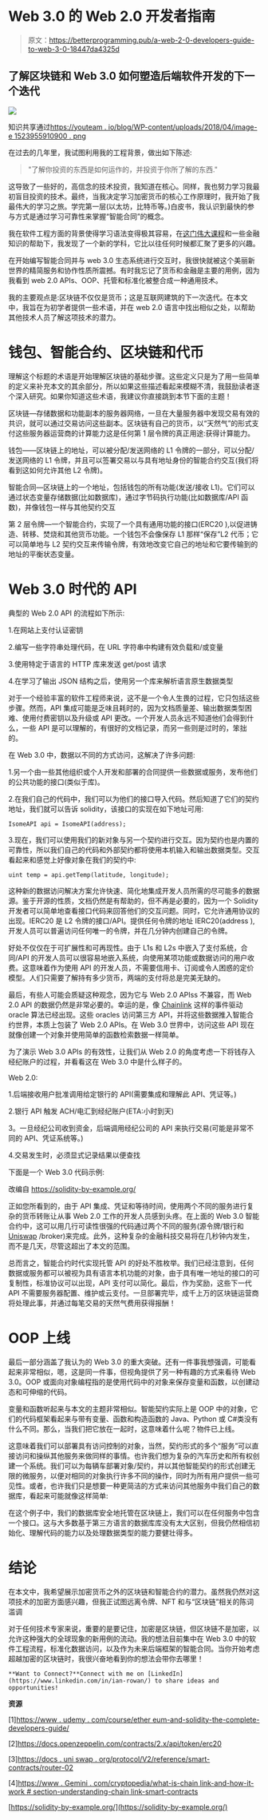 # Web 3.0 的 Web 2.0 开发者指南

> 原文：<https://betterprogramming.pub/a-web-2-0-developers-guide-to-web-3-0-18447da4325d>

## 了解区块链和 Web 3.0 如何塑造后端软件开发的下一个迭代

![](img/909242f2712f81f4fef3bfd3d6c0592a.png)

知识共享通过[https://youteam . io/blog/WP-content/uploads/2018/04/image-e 1523955910900 . png](https://youteam.io/blog/wp-content/uploads/2018/04/image-e1523955910900.png)

在过去的几年里，我试图利用我的工程背景，做出如下陈述:

> "了解你投资的东西是如何运作的，并投资于你所了解的东西."

这导致了一些好的，高信念的技术投资，我知道在核心。同样，我也努力学习我最初盲目投资的技术。最终，当我决定学习加密货币的核心工作原理时，我开始了我最伟大的学习之旅。学完第一层(以太坊，比特币等。)白皮书，我认识到最快的参与方式是通过学习可靠性来掌握“智能合同”的概念。

我在软件工程方面的背景使得学习语法变得极其容易，在[这门伟大课程](https://www.udemy.com/course/ethereum-and-solidity-the-complete-developers-guide/)和一些金融知识的帮助下，我发现了一个新的学科，它比以往任何时候都汇聚了更多的兴趣。

在开始编写智能合同并与 web 3.0 生态系统进行交互时，我很快就被这个美丽新世界的精简服务和协作性质所震撼。有时我忘记了货币和金融是主要的用例，因为我看到 web 2.0 APIs、OOP、托管和标准化被整合成一种通用技术。

我的主要观点是:区块链不仅仅是货币；这是互联网建筑的下一次迭代。在本文中，我旨在为初学者提供一些术语，并在 web 2.0 语言中找出相似之处，以帮助其他技术人员了解这项技术的潜力。

# 钱包、智能合约、区块链和代币

理解这个标题的术语是开始理解区块链的基础步骤。这些定义只是为了用一些简单的定义来补充本文的其余部分，所以如果这些描述看起来模糊不清，我鼓励读者逐个深入研究。如果你知道这些术语，我建议你直接跳到本节下面的主题！

区块链—存储数据和功能副本的服务器网络，一旦在大量服务器中发现交易有效的共识，就可以通过交易访问这些副本。区块链有自己的货币，以“天然气”的形式支付这些服务器运营商的计算能力这是任何第 1 层令牌的真正用途:获得计算能力。

钱包——区块链上的地址，可以被分配/发送网络的 L1 令牌的一部分，可以分配/发送网络的 L1 令牌，并且可以签署交易以与具有地址身份的智能合约交互(我们将看到这如何允许其他 L2 令牌)。

智能合同—区块链上的一个地址，包括钱包的所有功能(发送/接收 L1)。它们可以通过状态变量存储数据(比如数据库)，通过字节码执行功能(比如数据库/API 函数)，并像钱包一样与其他契约交互

第 2 层令牌—一个智能合约，实现了一个具有通用功能的接口(ERC20 ),以促进铸造、转移、焚烧和其他货币功能。一个钱包不会像保存 L1 那样“保存”L2 代币；它可以简单地与 L2 契约交互来传输令牌，有效地改变它自己的地址和它要传输到的地址的平衡状态变量。

# Web 3.0 时代的 API

典型的 Web 2.0 API 的流程如下所示:

1.在网站上支付认证密钥

2.编写一些字符串处理代码，在 URL 字符串中构建有效负载和/或变量

3.使用特定于语言的 HTTP 库来发送 get/post 请求

4.在学习了输出 JSON 结构之后，使用另一个库来解析语言原生数据类型

对于一个经验丰富的软件工程师来说，这不是一个令人生畏的过程，它只包括这些步骤。然而，API 集成可能是乏味且耗时的，因为文档质量差、输出数据类型困难、使用付费密钥以及升级或 API 更改。一个开发人员永远不知道他们会得到什么，一些 API 是可以理解的，有很好的文档记录，而另一些则是过时的，笨拙的。

在 Web 3.0 中，数据以不同的方式访问，这解决了许多问题:

1.另一个由一些其他组织或个人开发和部署的合同提供一些数据或服务，发布他们的公共功能的接口(类似于库)。

2.在我们自己的代码中，我们可以为他们的接口导入代码。然后知道了它们的契约地址，我们就可以告诉 solidity，该接口的实现在如下地址可用:

```
IsomeAPI api = IsomeAPI(address);
```

3.现在，我们可以使用我们的新对象与另一个契约进行交互。因为契约也是内置的可靠性，所以我们自己的代码和外部契约都将使用本机输入和输出数据类型。交互看起来和感觉上好像对象在我们的契约中:

```
uint temp = api.getTemp(latitude, longitude);
```

这种新的数据访问解决方案允许快速、简化地集成开发人员所需的尽可能多的数据源。鉴于开源的性质，文档仍然是有帮助的，但不再是必要的，因为一个 Solidity 开发者可以简单地查看接口代码来回答他们的交互问题。同时，它允许通用协议的出现。IERC20 是 L2 令牌的接口/API。提供任何令牌的地址 IERC20(address ),开发人员可以普遍访问任何唯一的令牌，并在几分钟内创建自己的令牌。

好处不仅仅在于可扩展性和可再现性。由于 L1s 和 L2s 中嵌入了支付系统，合同/API 的开发人员可以很容易地嵌入系统，向使用某项功能或数据访问的用户收费。这意味着作为使用 API 的开发人员，不需要信用卡、订阅或令人困惑的定价模型。人们只需要了解持有多少货币，两端的支付将总是完美无缺的。

最后，有些人可能会质疑这种观念，因为它与 Web 2.0 APIss 不兼容，而 Web 2.0 API 的数据仍然是非常必要的。幸运的是，像 [Chainlink](https://www.gemini.com/cryptopedia/what-is-chainlink-and-how-does-it-work#section-understanding-chainlink-smart-contracts) 这样的事件驱动 oracle 算法已经出现。这些 oracles 访问第三方 API，并将这些数据推入智能合约世界，本质上包装了 Web 2.0 APIs。在 Web 3.0 世界中，访问这些 API 现在就像创建一个对象并使用简单的函数检索数据一样简单。

为了演示 Web 3.0 APIs 的有效性，让我们从 Web 2.0 的角度考虑一下将钱存入经纪账户的过程，并看看这在 Web 3.0 中是什么样子的。

Web 2.0:

1.后端接收用户批准调用给定银行的 API(需要集成和理解此 API、凭证等。)

2.银行 API 触发 ACH/电汇到经纪账户(ETA:小时到天)

3。一旦经纪公司收到资金，后端调用经纪公司的 API 来执行交易(可能是非常不同的 API、凭证系统等。)

4.交易发生时，必须显式记录结果以便查找

下面是一个 Web 3.0 代码示例:

改编自 https://solidity-by-example.org/

正如您所看到的，由于 API 集成、凭证和等待时间，使用两个不同的服务进行复杂的货币转账让从事 Web 2.0 工作的开发人员感到头疼。在上面的 Web 3.0 智能合约中，这可以用几行可读性很强的代码通过两个不同的服务(源令牌/银行和 [Uniswap](https://docs.uniswap.org/protocol/V2/reference/smart-contracts/router-02) /broker)来完成。此外，这种复杂的金融科技交易将在几秒钟内发生，而不是几天，尽管这超出了本文的范围。

总而言之，智能合约时代实现托管 API 的好处不胜枚举。我们已经注意到，任何数据或服务都可以被视为具有语言本机功能的对象，由于具有唯一地址的接口的可复制性，标准协议可以出现，API 支付可以简化。最后，作为奖励，这些下一代 API 不需要服务器配置、维护或云支付。一旦部署完毕，成千上万的区块链运营商将处理此事，并通过每笔交易的天然气费用获得报酬！

# OOP 上线

最后一部分涵盖了我认为的 Web 3.0 的重大突破。还有一件事我想强调，可能看起来非常相似，嗯，这是同一件事，但视角提供了另一种有趣的方式来看待 Web 3.0。OOP 或面向对象编程指的是使用代码中的对象来保存变量和函数，以创建动态和可伸缩的代码。

变量和函数听起来与本文的主题非常相似。智能契约实际上是 OOP 中的对象，它们的代码框架看起来与带有变量、函数和构造函数的 Java、Python 或 C#类没有什么不同。那么，当我们把它放在一起时，这意味着什么呢？物件已上线。

这意味着我们可以部署具有访问控制的对象，当然，契约形式的多个“服务”可以直接访问和操纵其他服务来做同样的事情。也许我们想为复杂的汽车历史和所有权创建一个系统。我们可以为每辆车部署对象/契约，并以其他智能契约的形式创建无限的微服务，以便对相同的对象执行许多不同的操作，同时为所有用户提供一些可见性。或者，也许我们只是想要一种更简洁的方式来访问其他服务中我们自己的数据库，看起来可能就像这样简单:

在这个例子中，我们的数据库安全地托管在区块链上，我们可以在任何服务中包含一个接口。这与大多数基于第三方语言的数据库库没有太大区别，但我仍然相信初始化、理解代码的能力以及处理数据类型的能力要健壮得多。

# 结论

在本文中，我希望展示加密货币之外的区块链和智能合约的潜力。虽然我仍然对这项技术的加密方面感兴趣，但我正试图远离令牌、NFT 和与“区块链”相关的陈词滥调

对于任何技术专家来说，重要的是要记住，加密是区块链，但区块链不是加密，以允许这种强大的全球现象的新用例的流动。我的想法目前集中在 Web 3.0 中的软件工程流程，标准化数据访问，以及作为未来后端框架的智能合同。当你开始考虑超越加密的区块链时，我很兴奋地看到你的想法会带你去哪里！

```
**Want to Connect?**Connect with me on [LinkedIn](https://www.linkedin.com/in/ian-rowan/) to share ideas and opportunities!
```

**资源**

[1][https://www . udemy . com/course/ether eum-and-solidity-the-complete-developers-guide/](https://www.udemy.com/course/ethereum-and-solidity-the-complete-developers-guide/)

[2]https://docs.openzeppelin.com/contracts/2.x/api/token/erc20

[3][https://docs . uni swap . org/protocol/V2/reference/smart-contracts/router-02](https://docs.uniswap.org/protocol/V2/reference/smart-contracts/router-02)

[4][https://www . Gemini . com/cryptopedia/what-is-chain link-and-how-it-work # section-understanding-chain link-smart-contracts](https://www.gemini.com/cryptopedia/what-is-chainlink-and-how-does-it-work#section-understanding-chainlink-smart-contracts)

[https://solidity-by-example.org/](https://solidity-by-example.org/)